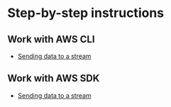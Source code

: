 # Step-by-step instructions

## Work with AWS CLI

* [Sending data to a stream](aws-cli/send.md)

## Work with AWS SDK

* [Sending data to a stream](aws-sdk/send.md)
